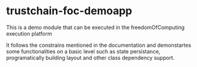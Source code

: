 # trustchain-foc-demoapp
This is a demo module that can be executed in the freedomOfComputing execution platform

It follows the constrains mentioned in the documentation and demonstartes some functionalities on a basic level
such as state persistance, programatically building layout and other class dependency support.
